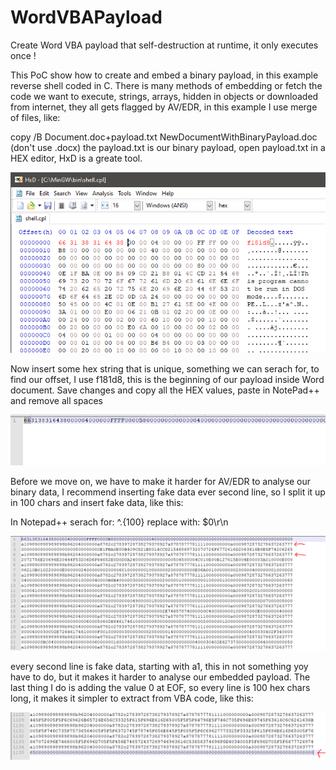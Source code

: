 # WordVBAPayload
Create Word VBA payload that self-destruction at runtime, it only executes once !

This PoC show how to create and embed a binary payload, in this example reverse shell coded in C. There is many methods of embedding or fetch the code we want to execute, strings, arrays, hidden in objects or downloaded from internet, they all gets 
flagged by AV/EDR, in this example I use merge of files, like:

copy /B Document.doc+payload.txt NewDocumentWithBinaryPayload.doc (don't use .docx) the payload.txt is our binary payload, open payload.txt in a HEX editor, HxD is a greate tool.

![Step1](https://github.com/mobdk/WordVBAPayload/blob/master/step1.PNG)

Now insert some hex string that is unique, something we can serach for, to find our offset, I use f181d8, this is the beginning of 
our payload inside Word document. Save changes and copy all the HEX values, paste in NotePad++ and remove all spaces


![Step2](https://github.com/mobdk/WordVBAPayload/blob/master/step2.PNG)


Before we move on, we have to make it harder for AV/EDR to analyse our binary data, I recommend inserting fake data ever second line, so I split it up in 100 chars and insert fake data, like this:

In Notepad++ serach for: ^.{100} replace with: $0\r\n


![Step3](https://github.com/mobdk/WordVBAPayload/blob/master/step3.PNG)

every second line is fake data, starting with a1, this in not something yoy have to do, but it makes it harder to analyse our 
embedded payload. The last thing I do is adding the value 0 at EOF, so every line is 100 hex chars long, it makes it simpler
to extract from VBA code, like this:


![Step4](https://github.com/mobdk/WordVBAPayload/blob/master/step4.PNG)






 
